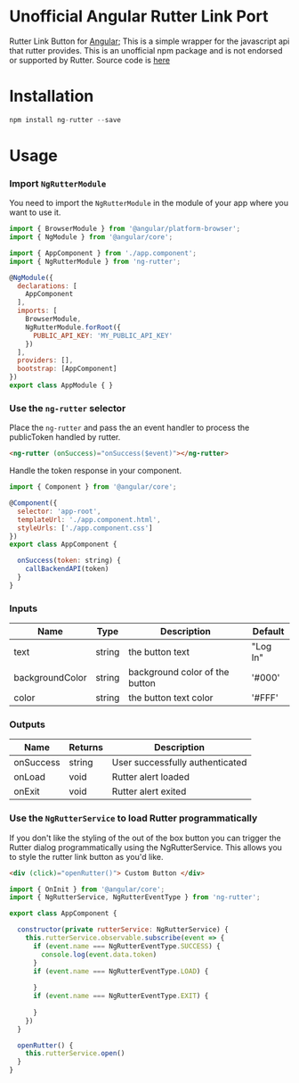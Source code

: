 # Unofficial Angular Rutter Link Port

Rutter Link Button for [Angular](http://angular.io); This is a simple wrapper for the javascript api that rutter provides. This is an unofficial npm package and is not endorsed or supported by Rutter. Source code is [here](https://github.com/Steven4294/ng-rutter)  
# Installation
```js
npm install ng-rutter --save
```

# Usage

### Import `NgRutterModule`

You need to import the `NgRutterModule` in the module of your app where you want to use it.

```js
import { BrowserModule } from '@angular/platform-browser';
import { NgModule } from '@angular/core';

import { AppComponent } from './app.component';
import { NgRutterModule } from 'ng-rutter';

@NgModule({
  declarations: [
    AppComponent
  ],
  imports: [
    BrowserModule,
    NgRutterModule.forRoot({
      PUBLIC_API_KEY: 'MY_PUBLIC_API_KEY'
    })
  ],
  providers: [],
  bootstrap: [AppComponent]
})
export class AppModule { }
```

### Use the `ng-rutter` selector
Place the `ng-rutter` and pass the an event handler to process the publicToken handled by rutter. 

```html
<ng-rutter (onSuccess)="onSuccess($event)"></ng-rutter>
```

Handle the token response in your component.
```js
import { Component } from '@angular/core';

@Component({
  selector: 'app-root',
  templateUrl: './app.component.html',
  styleUrls: ['./app.component.css']
})
export class AppComponent {

  onSuccess(token: string) {
    callBackendAPI(token)
  }
}
```
### Inputs 

| Name            | Type   | Description                    | Default  |
|-----------------|--------|--------------------------------|----------|
| text            | string | the button text                | "Log In" |
| backgroundColor | string | background color of the button | '#000'   |
| color           | string | the button text color          | '#FFF'   |

### Outputs

| Name      | Returns | Description                     |
|-----------|---------|---------------------------------|
| onSuccess | string  | User successfully authenticated |
| onLoad    | void    | Rutter alert loaded             |
| onExit    | void    | Rutter alert exited             |

### Use the `NgRutterService` to load Rutter programmatically 

If you don't like the styling of the out of the box button you can trigger the Rutter dialog programmatically using the NgRutterService. This allows you to style the rutter link button as you'd like.

```html
<div (click)="openRutter()"> Custom Button </div>
```

```js
import { OnInit } from '@angular/core';
import { NgRutterService, NgRutterEventType } from 'ng-rutter';

export class AppComponent {

  constructor(private rutterService: NgRutterService) {
    this.rutterService.observable.subscribe(event => {
      if (event.name === NgRutterEventType.SUCCESS) {
        console.log(event.data.token)
      }
      if (event.name === NgRutterEventType.LOAD) {
        
      }
      if (event.name === NgRutterEventType.EXIT) {
        
      }
    })
  }

  openRutter() {
    this.rutterService.open()
  }
}

```

